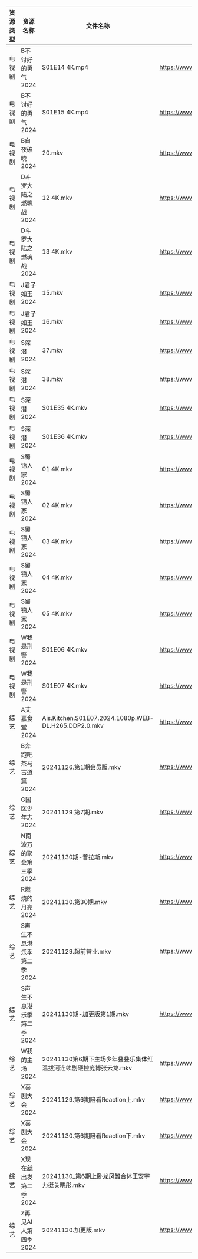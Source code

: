| 资源类型 | 资源名称            | 文件名称                                                 | 分享链接                                 | 更新时间                |
| ---- | --------------- | ---------------------------------------------------- | ------------------------------------ | ------------------- |
| 电视剧  | B不讨好的勇气2024     | S01E14 4K.mp4                                        | https://www.alipan.com/s/AzTyJxUKR5W | 2024-11-30 00:05:04 |
| 电视剧  | B不讨好的勇气2024     | S01E15 4K.mp4                                        | https://www.alipan.com/s/AzTyJxUKR5W | 2024-11-30 00:05:03 |
| 电视剧  | B白夜破晓2024       | 20.mkv                                               | https://www.alipan.com/s/1CH4Gu47Hq3 | 2024-11-30 14:05:08 |
| 电视剧  | D斗罗大陆之燃魂战2024   | 12 4K.mkv                                            | https://www.alipan.com/s/WhimePMapd8 | 2024-11-30 08:05:26 |
| 电视剧  | D斗罗大陆之燃魂战2024   | 13 4K.mkv                                            | https://www.alipan.com/s/WhimePMapd8 | 2024-11-30 08:05:26 |
| 电视剧  | J君子如玉2024       | 15.mkv                                               | https://www.alipan.com/s/77tSduETaD2 | 2024-11-30 14:05:59 |
| 电视剧  | J君子如玉2024       | 16.mkv                                               | https://www.alipan.com/s/77tSduETaD2 | 2024-11-30 14:05:59 |
| 电视剧  | S深潜2024         | 37.mkv                                               | https://www.alipan.com/s/mKzzNt5BcAW | 2024-11-30 18:06:22 |
| 电视剧  | S深潜2024         | 38.mkv                                               | https://www.alipan.com/s/mKzzNt5BcAW | 2024-11-30 18:06:22 |
| 电视剧  | S深潜2024         | S01E35 4K.mkv                                        | https://www.alipan.com/s/mKzzNt5BcAW | 2024-11-30 16:06:21 |
| 电视剧  | S深潜2024         | S01E36 4K.mkv                                        | https://www.alipan.com/s/mKzzNt5BcAW | 2024-11-30 16:06:20 |
| 电视剧  | S蜀锦人家2024       | 01 4K.mkv                                            | https://www.alipan.com/s/xFUXpEcroYn | 2024-11-30 16:06:24 |
| 电视剧  | S蜀锦人家2024       | 02 4K.mkv                                            | https://www.alipan.com/s/xFUXpEcroYn | 2024-11-30 16:06:24 |
| 电视剧  | S蜀锦人家2024       | 03 4K.mkv                                            | https://www.alipan.com/s/xFUXpEcroYn | 2024-11-30 16:06:24 |
| 电视剧  | S蜀锦人家2024       | 04 4K.mkv                                            | https://www.alipan.com/s/xFUXpEcroYn | 2024-11-30 16:06:23 |
| 电视剧  | S蜀锦人家2024       | 05 4K.mkv                                            | https://www.alipan.com/s/xFUXpEcroYn | 2024-11-30 16:06:23 |
| 电视剧  | W我是刑警2024       | S01E06 4K.mkv                                        | https://www.alipan.com/s/X4iHvkfzxYG | 2024-11-30 00:06:32 |
| 电视剧  | W我是刑警2024       | S01E07 4K.mkv                                        | https://www.alipan.com/s/X4iHvkfzxYG | 2024-11-30 00:06:32 |
| 综艺   | A艾嘉食堂2024       | Ais.Kitchen.S01E07.2024.1080p.WEB-DL.H265.DDP2.0.mkv | https://www.alipan.com/s/qqA2j1AeyfW | 2024-11-30 00:06:52 |
| 综艺   | B奔跑吧茶马古道篇2024   | 20241126.第1期会员版.mkv                                  | https://www.alipan.com/s/Cvhx6FJfDYP | 2024-11-30 14:07:03 |
| 综艺   | G国医少年志2024      | 20241129 第7期.mkv                                     | https://www.alipan.com/s/wkqS6TFhLw8 | 2024-11-30 00:07:00 |
| 综艺   | N南波万的聚会第三季2024  | 20241130期-普拉斯.mkv                                    | https://www.alipan.com/s/ZWErZGPfuar | 2024-11-30 14:07:37 |
| 综艺   | R燃烧的月亮2024      | 20241130.第30期.mkv                                    | https://www.alipan.com/s/S4qcpFUguQa | 2024-11-30 14:07:44 |
| 综艺   | S声生不息港乐季第二季2024 | 20241129.超前营业.mkv                                    | https://www.alipan.com/s/UNcuH6NR3w3 | 2024-11-30 14:07:50 |
| 综艺   | S声生不息港乐季第二季2024 | 20241130期-加更版第1期.mkv                                 | https://www.alipan.com/s/UNcuH6NR3w3 | 2024-11-30 14:07:49 |
| 综艺   | W我的主场2024       | 20241130第6期下主场少年叠叠乐集体红温拔河连续剧硬控庞博张云龙.mkv              | https://www.alipan.com/s/KLxaNppeykr | 2024-11-30 14:08:08 |
| 综艺   | X喜剧大会2024       | 20241129.第6期陪看Reaction上.mkv                          | https://www.alipan.com/s/csZtJtZJbGQ | 2024-11-30 14:08:13 |
| 综艺   | X喜剧大会2024       | 20241130.第6期陪看Reaction下.mkv                          | https://www.alipan.com/s/csZtJtZJbGQ | 2024-11-30 14:08:13 |
| 综艺   | X现在就出发第二季2024   | 20241130_第6期上卧龙凤雏合体王安宇力挺关晓彤.mkv                      | https://www.alipan.com/s/WhtSNLxQcYW | 2024-11-30 14:08:16 |
| 综艺   | Z再见AI人第四季2024   | 20241130.加更版.mkv                                     | https://www.alipan.com/s/x547zMqipVp | 2024-11-30 14:08:21 |
